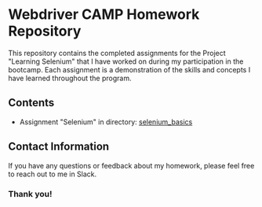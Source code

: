 # Webdriver CAMP Homework Repository

This repository contains the completed assignments for the Project "Learning Selenium" that I have worked on during my participation in the bootcamp. Each assignment is a demonstration of the skills and concepts I have learned throughout the program.

## Contents

- Assignment "Selenium" in directory: [selenium_basics](./selenium_basics)

## Contact Information

If you have any questions or feedback  about my homework, please feel free to reach out to me in Slack.

### Thank you! ###
